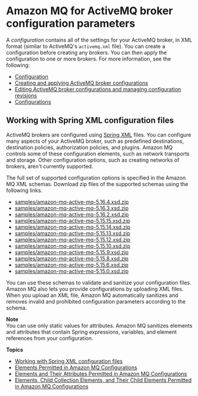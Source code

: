 # Amazon MQ for ActiveMQ broker configuration parameters<a name="amazon-mq-broker-configuration-parameters"></a>

A *configuration* contains all of the settings for your ActiveMQ broker, in XML format \(similar to ActiveMQ's `activemq.xml` file\)\. You can create a configuration before creating any brokers\. You can then apply the configuration to one or more brokers\. For more information, see the following:
+ [Configuration](configuration.md)
+ [Creating and applying ActiveMQ broker configurations](amazon-mq-creating-applying-configurations.md)
+ [Editing ActiveMQ broker configurations and managing configuration revisions](amazon-mq-editing-managing-configurations.md)
+ [Configurations](amazon-mq-limits.md#configuration-limits)

## Working with Spring XML configuration files<a name="working-with-spring-xml-configuration-files"></a>

ActiveMQ brokers are configured using [Spring XML](https://docs.spring.io/spring/docs/current/spring-framework-reference/) files\. You can configure many aspects of your ActiveMQ broker, such as predefined destinations, destination policies, authorization policies, and plugins\. Amazon MQ controls some of these configuration elements, such as network transports and storage\. Other configuration options, such as creating networks of brokers, aren't currently supported\.

The full set of supported configuration options is specified in the Amazon MQ XML schemas\. Download zip files of the supported schemas using the following links\.
+  [samples/amazon-mq-active-mq-5.16.4.xsd.zip](samples/amazon-mq-active-mq-5.16.4.xsd.zip) 
+  [samples/amazon-mq-active-mq-5.16.3.xsd.zip](samples/amazon-mq-active-mq-5.16.3.xsd.zip) 
+  [samples/amazon-mq-active-mq-5.16.2.xsd.zip](samples/amazon-mq-active-mq-5.16.2.xsd.zip) 
+  [samples/amazon-mq-active-mq-5.15.15.xsd.zip](samples/amazon-mq-active-mq-5.15.15.xsd.zip) 
+  [samples/amazon-mq-active-mq-5.15.14.xsd.zip](samples/amazon-mq-active-mq-5.15.14.xsd.zip) 
+  [samples/amazon-mq-active-mq-5.15.13.xsd.zip](samples/amazon-mq-active-mq-5.15.13.xsd.zip) 
+  [samples/amazon-mq-active-mq-5.15.12.xsd.zip](samples/amazon-mq-active-mq-5.15.12.xsd.zip) 
+ [samples/amazon-mq-active-mq-5.15.10.xsd.zip](samples/amazon-mq-active-mq-5.15.10.xsd.zip)
+ [samples/amazon-mq-active-mq-5.15.9.xsd.zip](samples/amazon-mq-active-mq-5.15.9.xsd.zip)
+ [samples/amazon-mq-active-mq-5.15.8.xsd.zip](samples/amazon-mq-active-mq-5.15.8.xsd.zip)
+ [samples/amazon-mq-active-mq-5.15.6.xsd.zip](samples/amazon-mq-active-mq-5.15.6.xsd.zip)
+ [samples/amazon-mq-active-mq-5.15.0.xsd.zip](samples/amazon-mq-active-mq-5.15.0.xsd.zip)

You can use these schemas to validate and sanitize your configuration files\. Amazon MQ also lets you provide configurations by uploading XML files\. When you upload an XML file, Amazon MQ automatically sanitizes and removes invalid and prohibited configuration parameters according to the schema\.

**Note**  
You can use only static values for attributes\. Amazon MQ sanitizes elements and attributes that contain Spring expressions, variables, and element references from your configuration\.

**Topics**
+ [Working with Spring XML configuration files](#working-with-spring-xml-configuration-files)
+ [Elements Permitted in Amazon MQ Configurations](permitted-elements.md)
+ [Elements and Their Attributes Permitted in Amazon MQ Configurations](permitted-attributes.md)
+ [Elements, Child Collection Elements, and Their Child Elements Permitted in Amazon MQ Configurations](permitted-collections.md)
